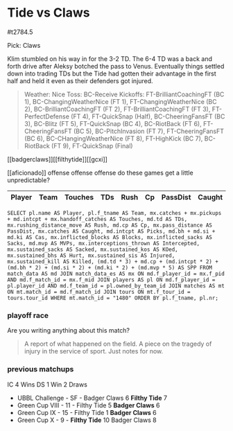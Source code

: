 # Tide vs Claws

#t2784.5

Pick: Claws

Klim stumbled on his way in for the 3-2 TD. The 6-4 TD was a back and forth drive after Aleksy botched the pass to Venus. Eventually things settled down into trading TDs but the Tide had gotten their advantage in the first half and held it even as their defenders got injured.

> Weather: Nice
> Toss: BC-Receive
> Kickoffs: FT-BrilliantCoachingFT (BC 1), BC-ChangingWeatherNice (FT 1), FT-ChangingWeatherNice (BC 2), BC-BrilliantCoachingFT (FT 2), FT-BrilliantCoachingFT (FT 3), FT-PerfectDefense (FT 4), FT-QuickSnap (Half), BC-CheeringFansFT (BC 3), BC-Blitz (FT 5), FT-QuickSnap (BC 4), BC-RiotBack (FT 6), FT-CheeringFansFT (BC 5), BC-PitchInvasion (FT 7), FT-CheeringFansFT (BC 6), BC-CHangingWeatherNice (FT 8), FT-HighKick (BC 7), BC-RiotBack (FT 9), FT-QuickSnap (Final)

[[badgerclaws]][[filthytide]][[gcxi]]

[[aficionado]] offense offense offense do these games get a little unpredictable?

| Player    | Team            | Touches | TDs  | Rush | Cp   | PassDist | Caught | Picks | Cas  | Blocks | Sacks | MVPs | Intercepted | Sacked | KOed | Hurt | Injured | Killed | SPP  |
|-----------|-----------------|---------|------|------|------|----------|--------|-------|------|--------|-------|------|-------------|--------|------|------|---------|--------|------|

```
SELECT pl.name AS Player, pl.f_tname AS Team, mx.catches + mx.pickups + md.intcpt + mx.handoff_catches AS Touches, md.td AS TDs, mx.rushing_distance_move AS Rush, md.cp AS Cp,	mx.pass_distance AS PassDist, mx.catches AS Caught, md.intcpt AS Picks, md.bh + md.si + md.ki AS Cas, mx.inflicted_blocks AS Blocks, mx.inflicted_sacks AS Sacks, md.mvp AS MVPs, mx.interceptions_thrown AS Intercepted, mx.sustained_sacks AS Sacked, mx.sustained_kos AS KOed, mx.sustained_bhs AS Hurt, mx.sustained_sis AS Injured, mx.sustained_kill AS Killed, (md.td * 3) + md.cp + (md.intcpt * 2) + (md.bh * 2) + (md.si * 2) + (md.ki * 2) + (md.mvp * 5) AS SPP FROM match_data AS md JOIN match_data_es AS mx ON md.f_player_id = mx.f_pid AND md.f_match_id = mx.f_mid JOIN players AS pl ON md.f_player_id = pl.player_id AND md.f_team_id = pl.owned_by_team_id JOIN matches AS mt ON mt.match_id = md.f_match_id JOIN tours ON mt.f_tour_id = tours.tour_id WHERE mt.match_id = "1480" ORDER BY pl.f_tname, pl.nr;
```

### playoff race



Are you writing anything about this match?

> A report of what happened on the field.
> A piece on the tragedy of injury in the service of sport.
> Just notes for now.

### previous matchups

IC 4 Wins
DS 1 Win
2 Draws

* UBBL Challenge - SF - Badger Claws 6 **Filthy Tide** 7
* Green Cup VIII - 11 - Filthy Tide 5 **Badger Claws** 6
* Green Cup IX - 15 - Filthy Tide 1 **Badger Claws** 6
* Green Cup X - 9 - **Filthy Tide** 10 Badger Claws 8